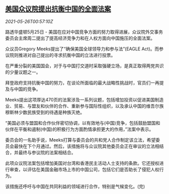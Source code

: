 <!--1621990862000-->
[美国众议院提出抗衡中国的全面法案](https://cn.reuters.com/article/usa-china-congress-legislation-0525-tues-idCNKCS2D702D)
------

<div><i>2021-05-26T00:57:10Z</i></div><p>路透华盛顿5月25日 - 美国在应对中国竞争方面的努力取得进展，众议院外交事务委员会主席周二提出了提高经济竞争力和在人权方面向中国施压的全面法案。</p><p>众议员Gregory Meeks提出了“确保美国全球领导力和参与法”(EAGLE Act)。而参议院则推进对自己提出的寻求抗衡中国的立法进行投票。</p><p>在严重分裂的美国国会，对于与中国打交道时采取强硬立场，是真正取得两党共识的少量议题之一。</p><p>拜登政府支持抗衡中国的努力，在谈论所面临的最大战略性挑战时，官员们一再提及与中国的竞争。</p><p>Meeks提出这项厚达470页的法案涉及一系列议题，包括增加投资以促进美国制造业、贸易、与盟友和伙伴的合作、重新参与国际性组织，以及承认中国的维吾尔族穆斯林少数民族受到的待遇是种族灭绝。</p><p>“美国必须与盟国和合作伙伴密切协调，以有效地与(中国)竞争，包括鼓励盟国和伙伴在平衡和遏制(中国)的积极行为方面酌情承担更大的作用，”法案中表示。</p><p>委员会的一名助手说，Meeks打算与委员会的共和党人合作制定该立法，希望委员会最快在下个月通过。然后，该措施将与众议院其他委员会正在审议的立法相结合，并最终与参议院的法案相结合。</p><p>此项众议院法案包括增加美国对台湾和香港民主活动人士支持的条款。它还授权进行审查，以评估在美国金融市场上市的中国公司，包括它们是否助长了侵犯人权行为。</p><p>该措施还呼吁与中国在共同利益的领域进行合作，特别是气候变化。(完)</p>
